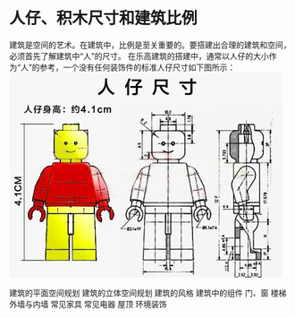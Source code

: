 # 人仔、积木尺寸和建筑比例
建筑是空间的艺术。在建筑中，比例是至关重要的。要搭建出合理的建筑和空间，必须首先了解建筑中“人”的尺寸。
在乐高建筑的搭建中，通常以人仔的大小作为“人”的参考，一个没有任何装饰件的标准人仔尺寸如下图所示：
![人仔尺寸](images/minifigure_size.jpg)

建筑的平面空间规划
建筑的立体空间规划
建筑的风格
建筑中的组件
门、窗
楼梯
外墙与内墙
常见家具
常见电器
屋顶
环境装饰
